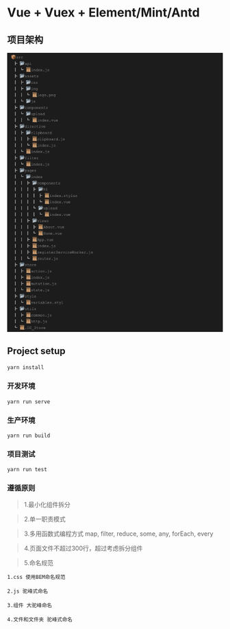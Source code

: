 # Vue + Vuex + Element/Mint/Antd
## 项目架构
<img src="./frame.jpg">

## Project setup
```
yarn install
```

### 开发环境
```
yarn run serve
```

### 生产环境
```
yarn run build
```

### 项目测试
```
yarn run test
```

### 遵循原则
> 1.最小化组件拆分  

> 2.单一职责模式  

> 3.多用函数式编程方式 map, filter, reduce, some, any, forEach, every  

> 4.页面文件不超过300行，超过考虑拆分组件

> 5.命名规范  

    1.css 使用BEM命名规范  

    2.js 驼峰式命名  

    3.组件 大驼峰命名  

    4.文件和文件夹 驼峰式命名